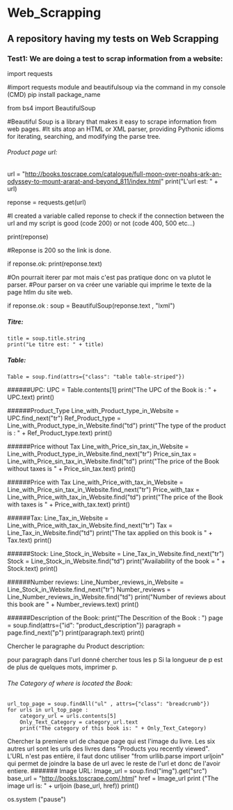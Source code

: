 # Web_Scrapping
## A repository having my tests on Web Scrapping



### Test1: We are doing a test to scrap information from a website:

import requests

#import requests module and beautifulsoup via the command in my console (CMD) pip install package_name

from bs4 import BeautifulSoup


#Beautiful Soup is a library that makes it easy to scrape information from web pages.
#It sits atop an HTML or XML parser, providing Pythonic idioms for iterating, searching, and modifying the parse tree.


###### Product page url:
url = "http://books.toscrape.com/catalogue/full-moon-over-noahs-ark-an-odyssey-to-mount-ararat-and-beyond_811/index.html"
print("L'url est: " + url)

reponse = requests.get(url)

#I created a variable called reponse to check if the connection between the url and my script is good (code 200) or not (code 400, 500 etc...)

print(reponse)

#Reponse is 200 so the link is done. 

if reponse.ok:
    print(reponse.text)

#On pourrait iterer par mot mais c'est pas pratique donc on va plutot le parser.
#Pour parser on va créer une variable qui imprime le texte de la page htlm du site web.

if reponse.ok :
    soup = BeautifulSoup(reponse.text , "lxml")

##### Titre:
    title = soup.title.string
    print("Le titre est: " + title)



##### Table:
    Table = soup.find(attrs={"class": "table table-striped"}) 

######UPC:
    UPC = Table.contents[1]
    print("The UPC of the Book is : " + UPC.text)
    print()

######Product_Type
    Line_with_Product_type_in_Website = UPC.find_next("tr")
    Ref_Product_type = Line_with_Product_type_in_Website.find("td")
    print("The type of the product is : " + Ref_Product_type.text)
    print()

######Price without Tax
    Line_with_Price_sin_tax_in_Website = Line_with_Product_type_in_Website.find_next("tr")
    Price_sin_tax = Line_with_Price_sin_tax_in_Website.find("td")
    print("The price of the Book without taxes is " + Price_sin_tax.text)
    print()
    
######Price with Tax
    Line_with_Price_with_tax_in_Website = Line_with_Price_sin_tax_in_Website.find_next("tr")
    Price_with_tax = Line_with_Price_with_tax_in_Website.find("td")
    print("The price of the Book with taxes is " + Price_with_tax.text)
    print()

######Tax:
    Line_Tax_in_Website = Line_with_Price_with_tax_in_Website.find_next("tr")
    Tax = Line_Tax_in_Website.find("td")
    print("The tax applied on this book is  " + Tax.text)
    print()

######Stock:
    Line_Stock_in_Website = Line_Tax_in_Website.find_next("tr")
    Stock = Line_Stock_in_Website.find("td")
    print("Availability of the book = " + Stock.text)
    print()

######Number reviews:
    Line_Number_reviews_in_Website = Line_Stock_in_Website.find_next("tr")
    Number_reviews = Line_Number_reviews_in_Website.find("td")
    print("Number of reviews about this book are " + Number_reviews.text)
    print()

######Description of the Book:
    print("The Descrition of the Book : ")
    page = soup.find(attrs={"id": "product_description"})
    paragraph = page.find_next("p")
    print(paragraph.text)
    print()
   

 Chercher le paragraphe du Product description:

 pour paragraph dans l'url donné chercher tous les p
 Si la longueur de p est de plus de quelques mots, imprimer p.

###### The Category of where is located the Book: 
    url_top_page = soup.findAll("ul" , attrs={"class": "breadcrumb"})
    for urls in url_top_page :
        category_url = urls.contents[5]
        Only_Text_Category = category_url.text
        print("The category of this book is: " + Only_Text_Category)
        
    


Chercher la premiere url de chaque page qui est l'image du livre. Les six autres url sont les urls des livres dans "Products you recently viewed".
L'URL n'est pas entière, il faut donc utiliser "from urllib.parse import urljoin" qui permet de joindre la base de url avec le reste de l'url et donc de l'avoir entiere. 
####### Image URL:
    Image_url = soup.find("img").get("src")
    base_url = "http://books.toscrape.com/.html"
    href = Image_url
    print ("The image url is: " + urljoin (base_url, href))
    print()

   
os.system ("pause")
